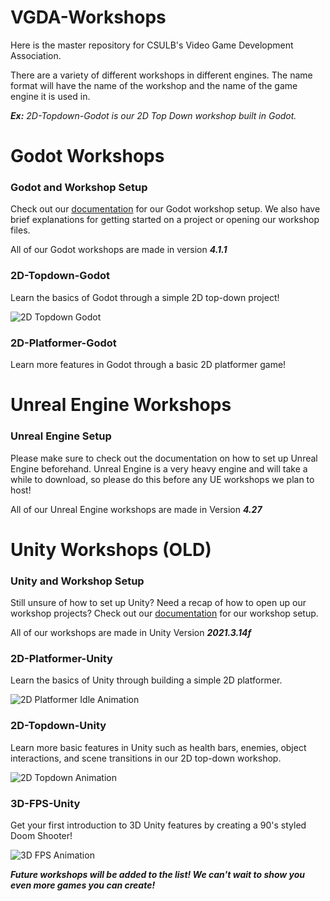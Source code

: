 # VGDA-Workshops
Here is the master repository for CSULB's Video Game Development Association.  

There are a variety of different workshops in different engines. The name format will have the name of the workshop and the name of the game engine it is used in.  

_**Ex:** 2D-Topdown-Godot is our 2D Top Down workshop built in Godot._

# Godot Workshops  

### Godot and Workshop Setup  
Check out our [documentation](https://docs.google.com/document/d/1dP2Y9i_b2a-Oonw0LWxjutCrWnxs3f6UxjHAxNBJwSU/edit?usp=sharing) for our Godot workshop setup. We also have brief explanations for getting started on a project or opening our workshop files.  

All of our Godot workshops are made in version **_4.1.1_**

### 2D-Topdown-Godot  
Learn the basics of Godot through a simple 2D top-down project!   

![2D Topdown Godot](https://github.com/queenaccila/VGDA-Unity-Workshops/assets/76551915/b72e18cc-95ef-4be9-ae89-e1e1fbd125dc)

### 2D-Platformer-Godot  
Learn more features in Godot through a basic 2D platformer game!

# Unreal Engine Workshops

### Unreal Engine Setup
Please make sure to check out the documentation on how to set up Unreal Engine beforehand. Unreal Engine is a very heavy engine and will take a while to download, so please do this before any UE workshops we plan to host!  

All of our Unreal Engine workshops are made in Version **_4.27_**

# Unity Workshops (OLD)  
  
### Unity and Workshop Setup  
Still unsure of how to set up Unity? Need a recap of how to open up our workshop projects? Check out our [documentation](https://docs.google.com/document/d/1sSTR-2QQV7GBPdU0HeGNv0gaIl82rlJ12dFded4hFt8/edit?usp=sharing) for our workshop setup.  

All of our workshops are made in Unity Version **_2021.3.14f_**

### 2D-Platformer-Unity  
Learn the basics of Unity through building a simple 2D platformer.  


![2D Platformer Idle Animation](https://github.com/queenaccila/VGDA-Unity-Workshops/assets/76551915/d868ef38-1116-427b-9ba1-6a008f38959f)

### 2D-Topdown-Unity  
Learn more basic features in Unity such as health bars, enemies, object interactions, and scene transitions in our 2D top-down workshop.  


![2D Topdown Animation](https://github.com/queenaccila/VGDA-Unity-Workshops/assets/76551915/4a71d1bf-c8e3-4c65-b04d-b7e89d3f6e90)


### 3D-FPS-Unity  
Get your first introduction to 3D Unity features by creating a 90's styled Doom Shooter!  


![3D FPS Animation](https://github.com/queenaccila/VGDA-Unity-Workshops/assets/76551915/ccfbbd1b-0c47-49ae-b3fe-24581700b663)

**_Future workshops will be added to the list! We can't wait to show you even more games you can create!_**
